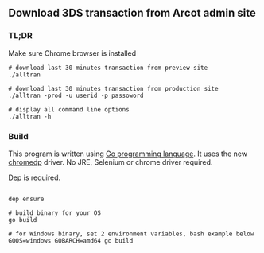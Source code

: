 ## Download 3DS transaction from Arcot admin site

### TL;DR

Make sure Chrome browser is installed

```
# download last 30 minutes transaction from preview site
./alltran

# download last 30 minutes transaction from production site
./alltran -prod -u userid -p passoword

# display all command line options
./alltran -h
```

### Build
This program is written using [Go programming language](http://golang.org). It uses the new [chromedp](https://github.com/chromedp/chromedp) driver. No JRE, Selenium or chrome driver required.

[Dep](https://github.com/golang/dep) is required.

```

dep ensure

# build binary for your OS
go build

# for Windows binary, set 2 environment variables, bash example below
GOOS=windows GOBARCH=amd64 go build

```
